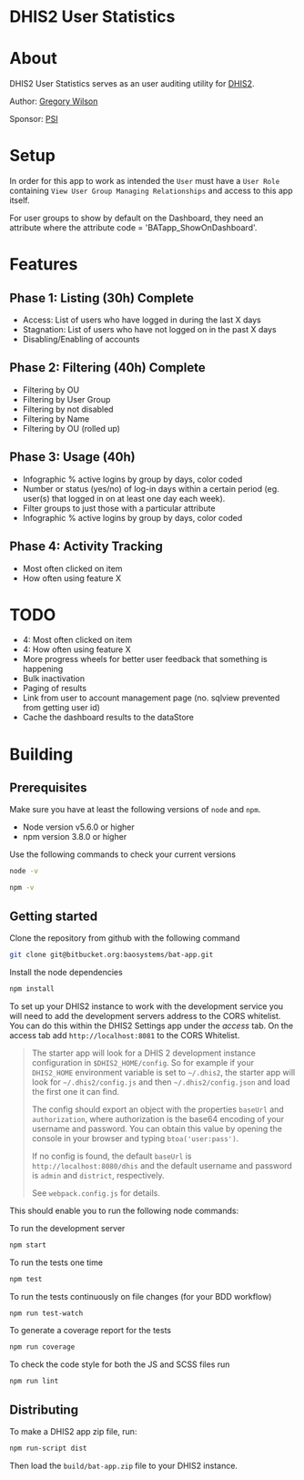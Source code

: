 DHIS2 User Statistics
==============
# About
DHIS2 User Statistics serves as an user auditing utility for [DHIS2](https://dhis2.org).

Author: [Gregory Wilson](gwilson@baosystems.com)

Sponsor: [PSI](http://www.psi.org/)

# Setup

In order for this app to work as intended the `User` must have a `User Role` containing `View User Group Managing Relationships` and access to this app itself.

For user groups to show by default on the Dashboard, they need an attribute where the attribute code = 'BATapp_ShowOnDashboard'.

# Features

## Phase 1: Listing (30h) Complete

* Access: List of users who have logged in during the last X days
* Stagnation: List of users who have not logged on in the past X days
* Disabling/Enabling of accounts

## Phase 2: Filtering (40h) Complete

* Filtering by OU             
* Filtering by User Group     
* Filtering by not disabled   
* Filtering by Name           
* Filtering by OU (rolled up)

## Phase 3: Usage (40h)

* Infographic % active logins by group by days, color coded
* Number or status (yes/no) of log-in days within a certain period (eg. user(s) that logged in on at least one day each week).
* Filter groups to just those with a particular attribute
* Infographic % active logins by group by days, color coded

## Phase 4: Activity Tracking

* Most often clicked on item
* How often using feature X

# TODO
* 4: Most often clicked on item
* 4: How often using feature X
* More progress wheels for better user feedback that something is happening
* Bulk inactivation
* Paging of results
* Link from user to account management page (no. sqlview prevented from getting user id)
* Cache the dashboard results to the dataStore

# Building

## Prerequisites
Make sure you have at least the following versions of `node` and `npm`.

+ Node version v5.6.0 or higher
+ npm version 3.8.0 or higher

Use the following commands to check your current versions
```sh
node -v

npm -v
```

## Getting started

Clone the repository from github with the following command
```sh
git clone git@bitbucket.org:baosystems/bat-app.git
```

Install the node dependencies
```sh
npm install
```

To set up your DHIS2 instance to work with the development service you will need to add the development servers address to the CORS whitelist. You can do this within the DHIS2 Settings app under the _access_ tab. On the access tab add `http://localhost:8081` to the CORS Whitelist.
> The starter app will look for a DHIS 2 development instance configuration in
> `$DHIS2_HOME/config`. So for example if your `DHIS2_HOME` environment variable is
> set to `~/.dhis2`, the starter app will look for `~/.dhis2/config.js` and then
> `~/.dhis2/config.json` and load the first one it can find.
>
> The config should export an object with the properties `baseUrl` and
> `authorization`, where authorization is the base64 encoding of your username and
> password. You can obtain this value by opening the console in your browser and
> typing `btoa('user:pass')`.
>
> If no config is found, the default `baseUrl` is `http://localhost:8080/dhis` and
> the default username and password is `admin` and `district`, respectively.
>
> See `webpack.config.js` for details.

This should enable you to run the following node commands:

To run the development server
```sh
npm start
```

To run the tests one time
```sh
npm test
```

To run the tests continuously on file changes (for your BDD workflow)
```sh
npm run test-watch
```

To generate a coverage report for the tests
```sh
npm run coverage
```

To check the code style for both the JS and SCSS files run
```sh
npm run lint
```

## Distributing

To make a DHIS2 app zip file, run:
```sh
npm run-script dist
```
Then load the `build/bat-app.zip` file to your DHIS2 instance.
